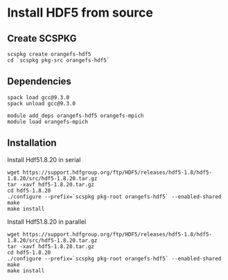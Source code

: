# Install HDF5 from source

## Create SCSPKG

```{bash}
scspkg create orangefs-hdf5
cd `scspkg pkg-src orangefs-hdf5`
```

## Dependencies

```{bash}
spack load gcc@9.3.0
spack unload gcc@9.3.0
```

```{bash}
module add_deps orangefs-hdf5 orangefs-mpich
module load orangefs-mpich
```

## Installation

Install Hdf51.8.20 in serial
```{bash}
wget https://support.hdfgroup.org/ftp/HDF5/releases/hdf5-1.8/hdf5-1.8.20/src/hdf5-1.8.20.tar.gz
tar -xavf hdf5-1.8.20.tar.gz
cd hdf5-1.8.20
./configure --prefix=`scspkg pkg-root orangefs-hdf5` --enabled-shared
make
make install
```

Install Hdf51.8.20 in parallel
```{bash}
wget https://support.hdfgroup.org/ftp/HDF5/releases/hdf5-1.8/hdf5-1.8.20/src/hdf5-1.8.20.tar.gz
tar -xavf hdf5-1.8.20.tar.gz
cd hdf5-1.8.20
./configure --prefix=`scspkg pkg-root orangefs-hdf5` --enabled-shared
make
make install
```
